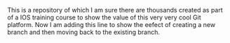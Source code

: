 This is a repository of which I am sure there are thousands created as part of a IOS training course to show the value of this very very cool Git platform.
Now I am adding this line to show the eefect of creating a new branch and then moving back to the existing branch.
